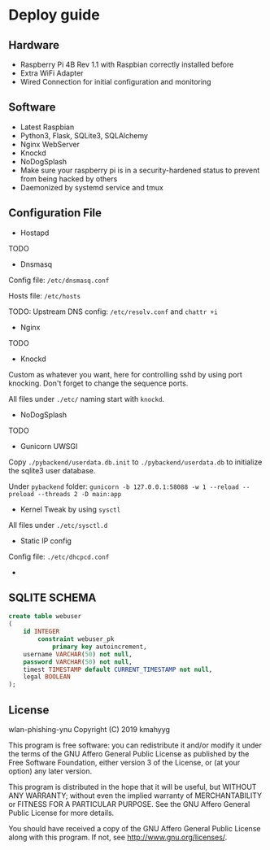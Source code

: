 # Deploy guide

## Hardware

- Raspberry Pi 4B Rev 1.1 with Raspbian correctly installed before
- Extra WiFi Adapter
- Wired Connection for initial configuration and monitoring

## Software

- Latest Raspbian
- Python3, Flask, SQLite3, SQLAlchemy
- Nginx WebServer
- Knockd
- NoDogSplash
- Make sure your raspberry pi is in a security-hardened status to prevent from being hacked by others
- Daemonized by systemd service and tmux

## Configuration File

- Hostapd

TODO

- Dnsmasq

Config file: `/etc/dnsmasq.conf`

Hosts file: `/etc/hosts`

TODO: Upstream DNS config: `/etc/resolv.conf` and `chattr +i`

- Nginx

TODO

- Knockd

Custom as whatever you want, here for controlling sshd by using port knocking.
Don't forget to change the sequence ports.

All files under `./etc/` naming start with `knockd`.

- NoDogSplash

TODO

- Gunicorn UWSGI

Copy `./pybackend/userdata.db.init` to `./pybackend/userdata.db` to initialize the sqlite3 user database.

Under `pybackend` folder: `gunicorn -b 127.0.0.1:58088 -w 1 --reload --preload --threads 2 -D main:app`

- Kernel Tweak by using `sysctl`

All files under `./etc/sysctl.d`

- Static IP config

Config file: `./etc/dhcpcd.conf`

- 

## SQLITE SCHEMA

```sql
create table webuser
(
	id INTEGER
		constraint webuser_pk
			primary key autoincrement,
	username VARCHAR(50) not null,
	password VARCHAR(50) not null,
	timest TIMESTAMP default CURRENT_TIMESTAMP not null,
	legal BOOLEAN
);
```

## License

 wlan-phishing-ynu
 Copyright (C) 2019  kmahyyg
 
 This program is free software: you can redistribute it and/or modify
 it under the terms of the GNU Affero General Public License as published by
 the Free Software Foundation, either version 3 of the License, or
 (at your option) any later version.
 
 This program is distributed in the hope that it will be useful,
 but WITHOUT ANY WARRANTY; without even the implied warranty of
 MERCHANTABILITY or FITNESS FOR A PARTICULAR PURPOSE.  See the
 GNU Affero General Public License for more details.
 
 You should have received a copy of the GNU Affero General Public License
 along with this program.  If not, see <http://www.gnu.org/licenses/>.

